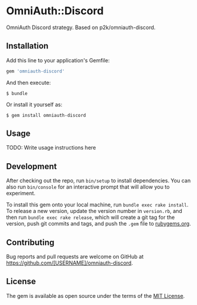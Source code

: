 # OmniAuth::Discord

OmniAuth Discord strategy. Based on p2k/omniauth-discord.


## Installation

Add this line to your application's Gemfile:

```ruby
gem 'omniauth-discord'
```

And then execute:

    $ bundle

Or install it yourself as:

    $ gem install omniauth-discord

## Usage

TODO: Write usage instructions here

## Development

After checking out the repo, run `bin/setup` to install dependencies. You can also run `bin/console` for an interactive prompt that will allow you to experiment.

To install this gem onto your local machine, run `bundle exec rake install`. To release a new version, update the version number in `version.rb`, and then run `bundle exec rake release`, which will create a git tag for the version, push git commits and tags, and push the `.gem` file to [rubygems.org](https://rubygems.org).

## Contributing

Bug reports and pull requests are welcome on GitHub at https://github.com/[USERNAME]/omniauth-discord.


## License

The gem is available as open source under the terms of the [MIT License](http://opensource.org/licenses/MIT).

